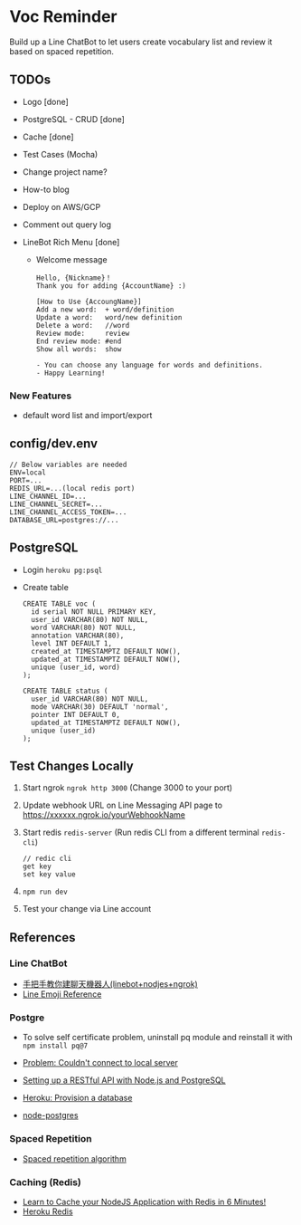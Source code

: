 # Voc Reminder

Build up a Line ChatBot to let users create vocabulary list and review it based on spaced repetition.

## TODOs

* Logo [done]
* PostgreSQL - CRUD [done]
* Cache [done]
* Test Cases (Mocha)
* Change project name?
* How-to blog
* Deploy on AWS/GCP
* Comment out query log

* LineBot Rich Menu [done]
  * Welcome message

        Hello, {Nickname}！
        Thank you for adding {AccountName} :)

        [How to Use {AccoungName}]
        Add a new word:  + word/definition
        Update a word:   word/new definition
        Delete a word:   //word
        Review mode:     review
        End review mode: #end
        Show all words:  show

        - You can choose any language for words and definitions.
        - Happy Learning!

### New Features

* default word list and import/export

## config/dev.env

    // Below variables are needed
    ENV=local
    PORT=...
    REDIS_URL=...(local redis port)
    LINE_CHANNEL_ID=...
    LINE_CHANNEL_SECRET=...
    LINE_CHANNEL_ACCESS_TOKEN=...
    DATABASE_URL=postgres://...

## PostgreSQL

* Login `heroku pg:psql`

* Create table

      CREATE TABLE voc (
        id serial NOT NULL PRIMARY KEY,
        user_id VARCHAR(80) NOT NULL,
        word VARCHAR(80) NOT NULL,
        annotation VARCHAR(80),
        level INT DEFAULT 1,
        created_at TIMESTAMPTZ DEFAULT NOW(),
        updated_at TIMESTAMPTZ DEFAULT NOW(),
        unique (user_id, word)
      );

      CREATE TABLE status (
        user_id VARCHAR(80) NOT NULL,
        mode VARCHAR(30) DEFAULT 'normal',
        pointer INT DEFAULT 0,
        updated_at TIMESTAMPTZ DEFAULT NOW(),
        unique (user_id)
      );

## Test Changes Locally

1. Start ngrok `ngrok http 3000` (Change 3000 to your port)
2. Update webhook URL on Line Messaging API page to https://xxxxxx.ngrok.io/yourWebhookName
3. Start redis `redis-server` (Run redis CLI from a different terminal `redis-cli`)

       // redic cli
       get key
       set key value

4. `npm run dev`
5. Test your change via Line account

## References

### Line ChatBot

* [手把手教你建聊天機器人(linebot+nodjes+ngrok)](https://medium.com/@mengchiang000/%E6%89%8B%E6%8A%8A%E6%89%8B%E6%95%99%E4%BD%A0%E5%BB%BA%E8%81%8A%E5%A4%A9%E6%A9%9F%E5%99%A8%E4%BA%BA-linebot-nodjes-ngrok-7ad028d97a07)
* [Line Emoji Reference](https://devdocs.line.me/files/emoticon.pdf)

### Postgre

* To solve self certificate problem, uninstall pq module and reinstall it with `npm install pq@7`
* [Problem: Couldn't connect to local server](https://stackoverflow.com/questions/13573204/psql-could-not-connect-to-server-no-such-file-or-directory-mac-os-x)

* [Setting up a RESTful API with Node.js and PostgreSQL](https://blog.logrocket.com/setting-up-a-restful-api-with-node-js-and-postgresql-d96d6fc892d8/)
* [Heroku: Provision a database](https://devcenter.heroku.com/articles/getting-started-with-nodejs#provision-a-database)
* [node-postgres](https://node-postgres.com/)

### Spaced Repetition

* [Spaced repetition algorithm](https://zh.wikipedia.org/wiki/%E9%97%B4%E9%9A%94%E9%87%8D%E5%A4%8D)

### Caching (Redis)

* [Learn to Cache your NodeJS Application with Redis in 6 Minutes!](https://itnext.io/learn-to-cache-your-nodejs-application-with-redis-in-6-minutes-745a574a9739)
* [Heroku Redis](https://devcenter.heroku.com/articles/heroku-redis#connecting-in-node-js)
